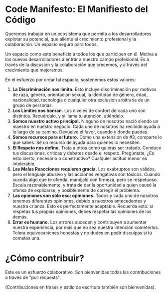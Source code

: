 Code Manifesto: El Manifiesto del Código
========================================

Queremos trabajar en un ecosistema que permita a los desarrolladores explotar su potencial, que aliente el crecimiento profesional y la colaboración. Un espacio seguro para todos.

Un espacio como este beneficia a todos los que participen en él. Motiva a los nuevos desarrolladores a entrar a nuestro campo profesional. Es a través de la discusión y la colaboración que crecemos, y a través del crecimiento que mejoramos.

En el esfuerzo por crear tal espacio, sostenemos estos valores:

1. **La Discriminación nos limita.** Esto incluye discriminación por motivos de raza, género, orientación sexual, la identidad de género, edad, nacionalidad, tecnología o cualquier otra exclusión arbitraria de un grupo de personas.
2. **Los Límites nos honran.** Los niveles de confort de cada uno son distintos. Recuérdalo, y si llama tu atención, atiéndelo.
3. **Somos nuestro activo principal.** Ninguno de nosotros nació siendo un maestro en nuestro negocio. Cada uno de nosotros ha recibido ayuda a lo largo de su camino. Devuelve el favor, cuando y donde puedas.
4. **Somos recursos para el futuro.** Como una extensión de #3, comparte lo que sabes. Sé un recurso de ayuda para quienes lo necesiten.
5. **El Respeto nos define.** Trata a otros como quieras ser tratado. Conduce tus discusiones, críticas y debates desde el respeto. Pregúntate, ¿Es esto cierto, necesario o constructivo? Cualquier actitud menor es intolerable.
6. **Las Malas Reacciones requieren gracia.** Los exabruptos son válidos, pero el lenguaje abusivo y las acciones vengativas son tóxicos. Cuando suceda algo que te ofenda, manéjalo con firmeza, pero se respetuoso. Escala razonablemente, y trata de dar la oportunidad a quien causó la ofensa de explicarse, y posiblemente de corregir el problema.
7. **Las opiniones son sólo eso: opiniones.** Todos y cada uno de nosotros tenemos diferentes opiniones, debido a nuestros antecedentes y nuestra crianza. Esto es perfectamente aceptable. Recuerda esto: si respetas tus propias opiniones, debes respetar las opiniones de los demás.
8. **Errar es humano.** Los errores suceden y contribuyen a aumentar nuestra experiencia, por más que no sea nuestra intención cometerlos. Tolera equivocaciones honestas y no dudes en pedir disculpas si tú cometes una.


¿Cómo contribuir?
=================

Este es un esfuerzo colaborativo. Son bienvenidas todas las contribuciones a través de "pull requests".

(Contribuciones en frases y estilo de escritura también son bienvenidas).
